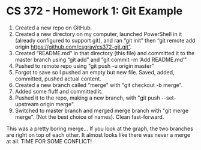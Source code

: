# CS 372 - Homework 1: Git Example
1. Created a new repo on GitHub.
2. Created a new directory on my computer, launched PowerShell in it (already configured to support git), and ran “git init” then “git remote add origin https://github.com/csgray/cs372-git.git”.
3. Created “README.md” in that directory (this file) and committed it to the master branch using “git add” and “git commit -m ‘Add README.md’”
4. Pushed to remote repo using "git push -u origin master"
5. Forgot to save so I pushed an empty but new file. Saved, added, committed, pushed actual content.
6. Created a new branch called "merge" with "git checkout -b merge".
7. Added some fluff and committed it.
8. Pushed it to the repo, making a new branch, with "git push --set-upstream origin merge".
9. Switched to master branch and merged merge branch with "git merge merge". (Not the best choice of names). Clean fast-forward.

This was a pretty boring merge... If you look at the graph, the two branches are right on top of each other. It almost looks like there was never a merge at all. TIME FOR SOME CONFLICT!